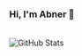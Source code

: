 <h3> Hi, I'm Abner 👋 </h3>
<br/>
<img src="https://github-readme-stats.vercel.app/api?username=jedin01&theme=dark&hide_border=true&include_all_commits=false&count_private=true" alt="GitHub Stats"/>




